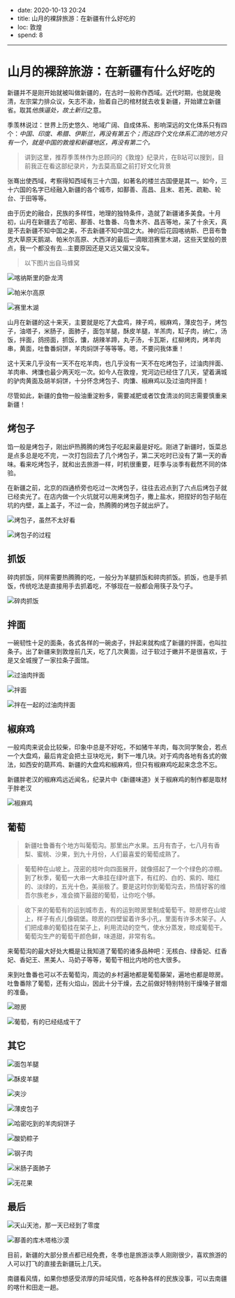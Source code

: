 - date: 2020-10-13 20:24
- title: 山月的裸辞旅游：在新疆有什么好吃的
- loc: 敦煌
- spend: 8

--- 

# 山月的裸辞旅游：在新疆有什么好吃的

新疆并不是刚开始就被叫做新疆的，在古时一般称作西域。近代时期，也就是晚清，左宗棠力排众议，矢志不渝，抬着自己的棺材就去收复新疆，开始建立新疆省。取其*他族逼处，故土新归*之意。

季羡林说过：世界上历史悠久、地域广阔、自成体系、影响深远的文化体系只有四个：*中国、印度、希腊、伊斯兰，再没有第五个；而这四个文化体系汇流的地方只有一个，就是中国的敦煌和新疆地区，再没有第二个。*

> 讲到这里，推荐季羡林作为总顾问的《敦煌》纪录片，在B站可以搜到，目前我正在看这部纪录片，为去莫高窟之前打好文化背景

张骞出使西域，考察得知西域有三十六国，如著名的楼兰古国便是其一。如今，三十六国的名字已经融入新疆的各个城市，如鄯善、高昌、且末、若羌、疏勒、轮台、于田等等。

由于历史的融合，民族的多样性，地理的独特条件，造就了新疆诸多美食。十月初，山月在新疆去了哈密、鄯善、吐鲁番、乌鲁木齐、昌吉等地，呆了十余天，真是不去新疆不知中国之美，不去新疆不知中国之大。神的后花园喀纳斯、巴音布鲁克大草原天鹅湖、帕米尔高原、大西洋的最后一滴眼泪赛里木湖，这些天堂般的景点，我一个都没有去...主要原因还是又远又偏又没车。

> 以下图片出自马蜂窝

![喀纳斯里的卧龙湾](http://b1-q.mafengwo.net/s12/M00/AE/0C/wKgED1vJkh6AdDAzABNfA85IKs827.jpeg?imageMogr2%2Fthumbnail%2F%21299x450r%2Fgravity%2FCenter%2Fcrop%2F%21299x450%2Fquality%2F90%7Cwatermark%2F1%2Fimage%2FaHR0cDovL2IxLXEubWFmZW5nd28ubmV0L3MxMS9NMDAvNDQvOUIvd0tnQkVGc1A1UnlBRHY3cEFBQUhaWlVQUmxROTkwLnBuZw%3D%3D%2Fgravity%2FSouthEast%2Fdx%2F10%2Fdy%2F11)

![帕米尔高原](https://p1-q.mafengwo.net/s12/M00/C0/73/wKgED1uvnnGAbeCYABLcDxs9rrw07.jpeg?imageMogr2%2Fthumbnail%2F%21690x450r%2Fgravity%2FCenter%2Fcrop%2F%21690x450%2Fquality%2F90%7Cwatermark%2F1%2Fimage%2FaHR0cHM6Ly9iMS1xLm1hZmVuZ3dvLm5ldC9zMTEvTTAwLzQ0LzlCL3dLZ0JFRnNQNVJ5QUR2N3BBQUFIWlpVUFJsUTk5MC5wbmc%3D%2Fgravity%2FSouthEast%2Fdx%2F10%2Fdy%2F11)

![赛里木湖](https://n1-q.mafengwo.net/s11/M00/85/D4/wKgBEFtF3iCAWW21AB83Ujlg2qc02.jpeg?imageMogr2%2Fthumbnail%2F%21690x450r%2Fgravity%2FCenter%2Fcrop%2F%21690x450%2Fquality%2F90%7Cwatermark%2F1%2Fimage%2FaHR0cHM6Ly9iMS1xLm1hZmVuZ3dvLm5ldC9zMTEvTTAwLzQ0LzlCL3dLZ0JFRnNQNVJ5QUR2N3BBQUFIWlpVUFJsUTk5MC5wbmc%3D%2Fgravity%2FSouthEast%2Fdx%2F10%2Fdy%2F11)


山月在新疆的这十来天，主要就是吃了大盘鸡，辣子鸡，椒麻鸡，薄皮包子，烤包子，油塔子，米肠子，面肺子，面包羊腿，酥皮羊腿，羊羔肉，缸子肉，纳仁，汤饭，拌面，鸽捞面，抓饭，馕，胡辣羊蹄，丸子汤，卡瓦斯，红柳烤肉，烤羊肉串，黄面，吐鲁番焖饼，羊肉焖饼子等等等。嗯，不要问我体重！

这十天来几乎没有一天不在吃羊肉，也几乎没有一天不在吃烤包子，过油肉拌面、羊肉串、烤馕也最少两天吃一次。如今人在敦煌，党河边已经住了几天，望着满城的驴肉黄面及胡羊焖饼，十分怀念烤包子、肉馕、椒麻鸡以及过油肉拌面！

尽管如此，新疆的食物一般油重淀粉多，需要减肥或者饮食清淡的同志需要慎重来新疆！

## 烤包子

馅一般是烤包子，刚出炉热腾腾的烤包子吃起来最是好吃。刚进了新疆时，饭菜总是点多总是吃不完，一次打包回去了几个烤包子，第二天吃时已没有了第一天的香味。看来吃烤包子，就和出去旅游一样，时机很重要，旺季与淡季有截然不同的体验。

在新疆之前，北京的四通桥旁也吃过一次烤包子，往往去迟点到了六点后烤包子就已经卖光了。在店内做一个火坑就可以用来烤包子，撒上盐水，把捏好的包子贴在坑的内壁，盖上盖子，不过一会，热腾腾的烤包子就出炉了。

![烤包子，虽然不太好看](./assets/kaobaozi.jpg)

![烤包子的过程](./assets/kaobaozi2.jpg)

## 抓饭

碎肉抓饭，同样需要热腾腾的吃，一般分为羊腿抓饭和碎肉抓饭。抓饭，也是手抓饭，传统吃法是直接用手去抓着吃，不够现在一般都会用筷子及勺子。

![碎肉抓饭](./assets/zhuafan.jpg)

## 拌面

一碗韧性十足的面条，各式各样的一碗卤子，拌起来就构成了新疆的拌面，也叫拉条子。出了新疆来到敦煌前几天，吃了几次黄面，过于软过于嫩并不是很喜欢，于是又全城搜了一家拉条子面馆。

![过油肉拌面](./assets/banmian1.jpg)

![拌面](./assets/banmian2.jpg)

![拌在一起的过油肉拌面](./assets/banmian3.jpg)

## 椒麻鸡

一般鸡肉来说会比较柴，印象中总是不好吃，不如猪牛羊肉，每次同学聚会，若点一个大盘鸡，最后肯定会把土豆块吃光，剩下一堆几块。对于鸡肉各地有各式的做法，如西安的葫芦鸡、新疆的大盘鸡和椒麻鸡，但只有椒麻鸡吃起来念念不忘。

新疆胖老汉的椒麻鸡远近闻名，纪录片中《新疆味道》关于椒麻鸡的制作都是取材于胖老汉

![椒麻鸡](./assets/jiaomaji.jpg)

## 葡萄

> 新疆吐鲁番有个地方叫葡萄沟。那里出产水果。五月有杏子，七八月有香梨、蜜桃、沙果，到九十月份，人们最喜爱的葡萄成熟了。

> 葡萄种在山坡上。茂密的枝叶向四面展开，就像搭起了一个个绿色的凉棚。到了秋季，葡萄一大串一大串挂在绿叶底下，有红的、白的、紫的、暗红的、淡绿的，五光十色，美丽极了。要是这时你到葡萄沟去，热情好客的维吾尔族老乡，准会摘下最甜的葡萄，让你吃个够。

> 收下来的葡萄有的运到城市去，有的运到晾房里制成葡萄干。晾房修在山坡上，样子有点儿像碉堡。晾房的四壁留着许多小孔，里面有许多木架子。人们把成串的葡萄挂在架子上，利用流动的空气，使水分蒸发，晾成葡萄干。葡萄沟生产的葡萄干颜色鲜，味道甜，非常有名。

来葡萄沟的最大好处大概是让我知道了葡萄的诸多品种吧：无核白、绿香妃、红香妃、香妃王、黑美人、马奶子等等，葡萄干相比内地的也大很多。

来到吐鲁番也可以不去葡萄沟，周边的乡村遍地都是葡萄藤架，遍地也都是晾房。吐鲁番除了葡萄，还有火焰山，因此十分干燥，去之前做好特别特别干燥嗓子冒烟的准备。

![晾房](./assets/liangfang.jpg)

![葡萄，有的已经结成干了](./assets/putao.jpg)

## 其它

![面包羊腿](./assets/mianbaoyangtui.jpg)

![酥皮羊腿](./assets/supiyangtui.jpg)

![夹沙](./assets/jiasha.jpg)

![薄皮包子](./assets/bopibaozi.jpg)

![哈密吃到的羊肉焖饼子](./assets/menbing.jpg)

![酸奶粽子](./assets/suannaizongzi.jpg)

![钢子肉](./assets/gangzirou.jpg)

![米肠子面肺子](./assets/michangzi.jpg)

![无花果](./assets/wuhuaguo.jpg)

## 最后

![天山天池，那一天已经到了零度](./assets/tianshan.jpg)

![鄯善的库木塔格沙漠](./assets/shamo.jpg)

目前，新疆的大部分景点都已经免费，冬季也是旅游淡季人刚刚很少，喜欢旅游的人可以打飞的直接去新疆玩上几天。

南疆看风情，如果你想感受浓厚的异域风情，吃各种各样的民族没事，可以去南疆的喀什和田走一趟。
